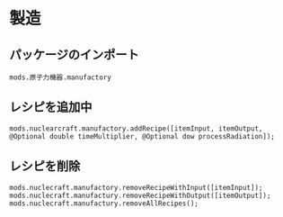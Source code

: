 # 製造

## パッケージのインポート
`mods.原子力機器.manufactory`

## レシピを追加中
```zenscript
mods.nuclearcraft.manufactory.addRecipe([itemInput, itemOutput, @Optional double timeMultiplier, @Optional dow processRadiation]);
```

## レシピを削除
```zenscript
mods.nuclecraft.manufactory.removeRecipeWithInput([itemInput]);
mods.nuclecraft.manufactury.removeRecipeWithOutput([itemOutput]);
mods.nuclecraft.manufactury.removeAllRecipes();
```